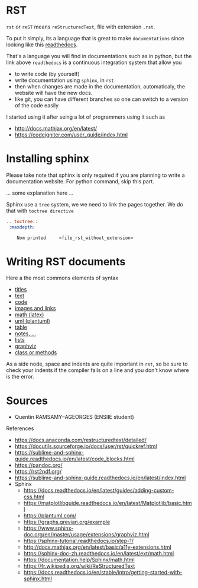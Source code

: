 # RST

`rst` or `reST` means ``reStructuredText``, file with
extension ``.rst``.

To put it simply, its a language that is great to make
``documentations`` since 
looking like this [readthedocs](https://docs.readthedocs.io/en/stable/index.html).

That's a language you will find in documentations
such as in python, but the link above ``readthedocs``
is a continuous integration system that allow you

* to write code (by yourself)
* write documentation using `sphinx`, in ``rst``
* then when changes are made in the documentation,
automaticaly, the website will have the new docs.
* like git, you can have different branches so
one can switch to a version of the code easily
  
I started using it after seing a lot of programmers
using it such as

* <http://docs.mathjax.org/en/latest/>
* <https://codeigniter.com/user_guide/index.html>

# Installing sphinx

Please take note that sphinx is only required
if you are planning to write a documentation website.
For python command, skip this part.

... some explanation here ...

Sphinx use a ``tree`` system, we we need to link
the pages together. We do that with ``toctree directive``

```rest
.. toctree::
 :maxdepth:

    Nom printed     <file_rst_without_extension>
```

# Writing RST documents

Here a the most commons elements of syntax

* [titles](syntax/titles.md)
* [text](syntax/text.md)
* [code](syntax/code.md)
* [images and links](syntax/images-and-links.md)
* [math (latex)](syntax/math.md)
* [uml (plantuml)](syntax/uml.md)
* [table](syntax/table.md)
* [notes, ...](syntax/special.md)
* [lists](syntax/lists.md)
* [graphviz](syntax/graphviz.md)
* [class or methods](syntax/class-or-methods.md)

As a side node, space and indents are quite important
in ``rst``, so be sure to check your indents if the compiler
fails on a line and you don't know where is the error.

# Sources

* Quentin RAMSAMY–AGEORGES (ENSIIE student)

References
* <https://docs.anaconda.com/restructuredtext/detailed/>
* <https://docutils.sourceforge.io/docs/user/rst/quickref.html>
* <https://sublime-and-sphinx-guide.readthedocs.io/en/latest/code_blocks.html>
* <https://pandoc.org/>
* <https://rst2pdf.org/>
* <https://sublime-and-sphinx-guide.readthedocs.io/en/latest/index.html>
* Sphinx
    * <https://docs.readthedocs.io/en/latest/guides/adding-custom-css.html>
    * <https://matplotlibguide.readthedocs.io/en/latest/Matplotlib/basic.html>
    * <https://plantuml.com/>
    * <https://graphs.grevian.org/example>
    * <https://www.sphinx-doc.org/en/master/usage/extensions/graphviz.html>
    * <https://sphinx-tutorial.readthedocs.io/step-1/>
    * <http://docs.mathjax.org/en/latest/basic/a11y-extensions.html>
    * <https://sphinx-doc-zh.readthedocs.io/en/latest/ext/math.html>
    * <https://documentation.help/Sphinx/math.html>
    * <https://fr.wikipedia.org/wiki/ReStructuredText>
    * <https://docs.readthedocs.io/en/stable/intro/getting-started-with-sphinx.html>